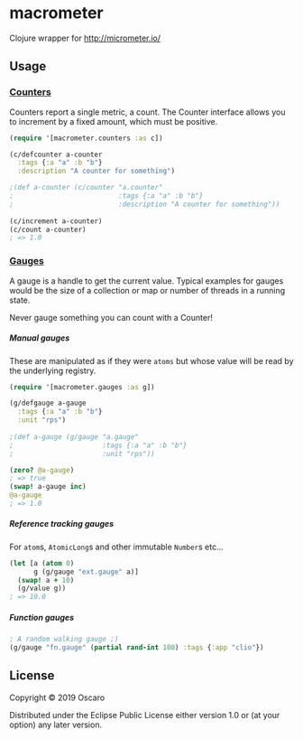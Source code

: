 # macrometer

Clojure wrapper for http://micrometer.io/

## Usage

### [Counters](http://micrometer.io/docs/concepts#_counters)

Counters report a single metric, a count.
The Counter interface allows you to increment by a fixed amount, which must be positive.

```clojure
(require '[macrometer.counters :as c])

(c/defcounter a-counter
  :tags {:a "a" :b "b"}
  :description "A counter for something")

;(def a-counter (c/counter "a.counter" 
;                          :tags {:a "a" :b "b"}
;                          :description "A counter for something")) 
  
(c/increment a-counter)
(c/count a-counter)
; => 1.0
```

### [Gauges](http://micrometer.io/docs/concepts#_gauges)

A gauge is a handle to get the current value.
Typical examples for gauges would be the size of a collection or map or number of threads in a running state.

Never gauge something you can count with a Counter!

##### Manual gauges

These are manipulated as if they were `atoms` but whose value will be read by the underlying registry.

```clojure
(require '[macrometer.gauges :as g])

(g/defgauge a-gauge
  :tags {:a "a" :b "b"}
  :unit "rps")
  
;(def a-gauge (g/gauge "a.gauge"
;                      :tags {:a "a" :b "b"}
;                      :unit "rps"))

(zero? @a-gauge)
; => true
(swap! a-gauge inc)
@a-gauge
; => 1.0
```

##### Reference tracking gauges
For `atom`s, `AtomicLong`s and other immutable `Number`s etc...

```clojure
(let [a (atom 0)
      g (g/gauge "ext.gauge" a)]
  (swap! a + 10)
  (g/value g))
; => 10.0
```

##### Function gauges 

```clojure
; A random walking gauge ;)
(g/gauge "fn.gauge" (partial rand-int 100) :tags {:app "clio"})
```

## License

Copyright © 2019 Oscaro

Distributed under the Eclipse Public License either version 1.0 or (at
your option) any later version.
